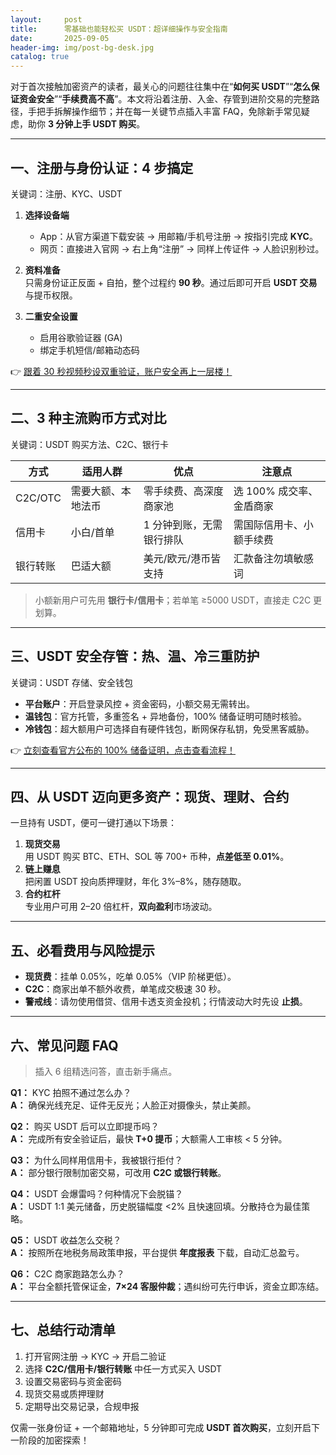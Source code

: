 ```yaml
---
layout:     post
title:      零基础也能轻松买 USDT：超详细操作与安全指南
date:       2025-09-05
header-img: img/post-bg-desk.jpg
catalog: true
---
```


对于首次接触加密资产的读者，最关心的问题往往集中在“**如何买 USDT**”“**怎么保证资金安全**”“**手续费高不高**”。本文将沿着注册、入金、存管到进阶交易的完整路径，手把手拆解操作细节；并在每一关键节点插入丰富 FAQ，免除新手常见疑虑，助你 **3 分钟上手 USDT 购买**。

---

## 一、注册与身份认证：4 步搞定  
关键词：注册、KYC、USDT

1. **选择设备端**  
   - App：从官方渠道下载安装 → 用邮箱/手机号注册 → 按指引完成 **KYC**。  
   - 网页：直接进入官网 → 右上角“注册” → 同样上传证件 → 人脸识别秒过。

2. **资料准备**  
   只需身份证正反面 + 自拍，整个过程约 **90 秒**。通过后即可开启 **USDT 交易** 与提币权限。

3. **二重安全设置**  
   - 启用谷歌验证器 (GA)  
   - 绑定手机短信/邮箱动态码

👉 [跟着 30 秒视频秒设双重验证，账户安全再上一层楼！](https://okxdog.com/)

---

## 二、3 种主流购币方式对比  
关键词：USDT 购买方法、C2C、银行卡

| 方式 | 适用人群 | 优点 | 注意点 |
|---|---|---|---|
| C2C/OTC | 需要大额、本地法币 | 零手续费、高深度商家池 | 选 100% 成交率、金盾商家 |
| 信用卡 | 小白/首单 | 1 分钟到账，无需银行排队 | 需国际信用卡、小额手续费 |
| 银行转账 | 巴适大额 | 美元/欧元/港币皆支持 | 汇款备注勿填敏感词

> 小额新用户可先用 **银行卡/信用卡**；若单笔 ≥5000 USDT，直接走 C2C 更划算。

---

## 三、USDT 安全存管：热、温、冷三重防护  
关键词：USDT 存储、安全钱包

- **平台账户**：开启登录风控 + 资金密码，小额交易无需转出。  
- **温钱包**：官方托管，多重签名 + 异地备份，100% 储备证明可随时核验。  
- **冷钱包**：超大额用户可选择自有硬件钱包，断网保存私钥，免受黑客威胁。  

👉 [立刻查看官方公布的 100% 储备证明，点击查看流程！](https://okxdog.com/)

---

## 四、从 USDT 迈向更多资产：现货、理财、合约

一旦持有 USDT，便可一键打通以下场景：

1. **现货交易**  
   用 USDT 购买 BTC、ETH、SOL 等 700+ 币种，**点差低至 0.01%**。
2. **链上赚息**  
   把闲置 USDT 投向质押理财，年化 3%–8%，随存随取。
3. **合约杠杆**  
   专业用户可用 2–20 倍杠杆，**双向盈利**市场波动。

---

## 五、必看费用与风险提示

- **现货费**：挂单 0.05%，吃单 0.05%（VIP 阶梯更低）。  
- **C2C**：商家出单不额外收费，单笔成交极速 30 秒。  
- **警戒线**：请勿使用借贷、信用卡透支资金投机；行情波动大时先设 **止损**。

---

## 六、常见问题 FAQ

> 插入 6 组精选问答，直击新手痛点。

**Q1：** KYC 拍照不通过怎么办？  
**A：** 确保光线充足、证件无反光；人脸正对摄像头，禁止美颜。

**Q2：** 购买 USDT 后可以立即提币吗？  
**A：** 完成所有安全验证后，最快 **T+0 提币**；大额需人工审核 < 5 分钟。

**Q3：** 为什么同样用信用卡，我被银行拒付？  
**A：** 部分银行限制加密交易，可改用 **C2C 或银行转账**。

**Q4：** USDT 会爆雷吗？何种情况下会脱锚？  
**A：** USDT 1:1 美元储备，历史脱锚幅度 <2% 且快速回填。分散持仓为最佳策略。

**Q5：** USDT 收益怎么交税？  
**A：** 按照所在地税务局政策申报，平台提供 **年度报表** 下载，自动汇总盈亏。

**Q6：** C2C 商家跑路怎么办？  
**A：** 平台全额托管保证金，**7×24 客服仲裁**；遇纠纷可先行申诉，资金立即冻结。

---

## 七、总结行动清单

1. 打开官网注册 → KYC → 开启二验证  
2. 选择 **C2C/信用卡/银行转账** 中任一方式买入 USDT  
3. 设置交易密码与资金密码  
4. 现货交易或质押理财  
5. 定期导出交易记录，合规申报

仅需一张身份证 + 一个邮箱地址，5 分钟即可完成 **USDT 首次购买**，立刻开启下一阶段的加密探索！
